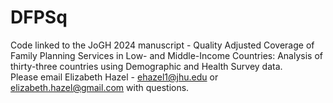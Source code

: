 # DFPSq
Code linked to the JoGH 2024 manuscript - Quality Adjusted Coverage of Family Planning Services in Low- and Middle-Income Countries:  Analysis of thirty-three countries using Demographic and Health Survey data.   
Please email Elizabeth Hazel - ehazel1@jhu.edu or elizabeth.hazel@gmail.com with questions.  
